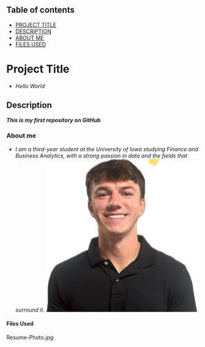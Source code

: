 

## Table of contents

- [PROJECT TITLE](#Project-Title)
- [DESCRIPTION](#Description)
- [ABOUT ME](#About-me)
- [FILES USED](Files-used)

# Project Title

- *Hello World*

## Description

***This is my first repository on GitHub***

### About me
- *I am a third-year student at the University of Iowa studying Finance and Business Analytics, with a strong passion in data and the fields that surround it.*
![My Picture](Resume-Photo.jpg)

#### Files Used
Resume-Photo.jpg
